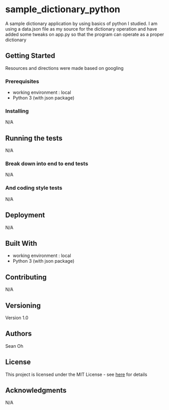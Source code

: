 # sample_dictionary_python

A sample dictionary application by using basics of python I studied.
I am using a data.json file as my source for the dictionary operation and
have added some tweaks on app.py so that the program can operate as a proper dictionary

## Getting Started

Resources and directions were made based on googling

### Prerequisites

* working environment : local
* Python 3 (with json package)

### Installing

N/A

## Running the tests

N/A

### Break down into end to end tests

N/A

### And coding style tests

N/A

## Deployment

N/A

## Built With

* working environment : local
* Python 3 (with json package)

## Contributing

N/A

## Versioning

Version 1.0

## Authors

Sean Oh

## License

This project is licensed under the MIT License - see <a href="https://opensource.org/licenses/MIT">here</a> for details

## Acknowledgments

N/A

